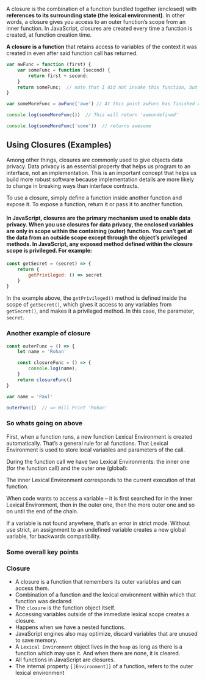A closure is the combination of a function bundled together (enclosed) with **references to its surrounding state (the lexical environment)**. In other words, a closure gives you access to an outer function’s scope from an inner function. In JavaScript, closures are created every time a function is created, at function creation time.

**A closure is a function** that retains access to variables of the context it was created in even after said function call has returned.

```js
var awFunc = function (first) {
    var someFunc = function (second) {
        return first + second;
    }
    return someFunc;  // note that I did not invoke this function, but I did return the function
}

var someMoreFunc = awFunc('awe') // At this point awFunc has finished running

console.log(someMoreFunc())  // This will return 'aweundefined'

console.log(someMoreFunc('some'))  // returns awesome
```

## Using Closures (Examples)

Among other things, closures are commonly used to give objects data privacy. Data privacy is an essential property that helps us program to an interface, not an implementation. This is an important concept that helps us build more robust software because implementation details are more likely to change in breaking ways than interface contracts.

To use a closure, simply define a function inside another function and expose it. To expose a function, return it or pass it to another function.

#### In JavaScript, closures are the primary mechanism used to enable data privacy. When you use closures for data privacy, the enclosed variables are only in scope within the containing (outer) function. You can’t get at the data from an outside scope except through the object’s privileged methods. In JavaScript, any exposed method defined within the closure scope is privileged. For example:

```js
const getSecret = (secret) => {
    return {
        getPrivileged: () => secret
    }
}
```

In the example above, the `getPrivileged()` method is defined inside the scope of `getSecret()`, which gives it access to any variables from `getSecret()`, and makes it a privileged method. In this case, the parameter, `secret`.

### Another example of closure

```js
const outerFunc = () => {
    let name = 'Rohan'

    const closureFunc = () => {
        console.log(name);
    }
    return closureFunc()
}

var name = 'Paul'

outerFunc()  // => Will Print 'Rohan'
```

### So whats going on above

First, when a function runs, a new function Lexical Environment is created automatically. That’s a general rule for all functions. That Lexical Environment is used to store local variables and parameters of the call.

During the function call we have two Lexical Environments: the inner one (for the function call) and the outer one (global):

The inner Lexical Environment corresponds to the current execution of that function.

When code wants to access a variable – it is first searched for in the inner Lexical Environment, then in the outer one, then the more outer one and so on until the end of the chain.

If a variable is not found anywhere, that’s an error in strict mode. Without use strict, an assignment to an undefined variable creates a new global variable, for backwards compatibility.

### Some overall key points

### Closure
  * A closure is a function that remembers its outer variables and can access them.
  * Combination of a function and the lexical environment within which that function was declared
  * The `closure` is the function object itself.
  * Accessing variables outside of the immediate lexical scope creates a closure.
  * Happens when we have a nested functions.
  * JavaScript engines also may optimize, discard variables that are unused to save memory.
  * A `Lexical Environment` object lives in the `heap` as long as there is a function which may use it. And when there are none, it is cleared.
  * All functions in JavaScript are closures.
  * The internal property `[[Environment]]` of a function, refers to the outer lexical environment